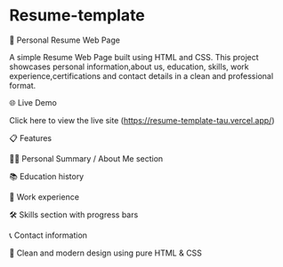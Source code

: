# Resume-template
💼 Personal Resume Web Page

A simple Resume Web Page built using HTML and CSS. This project showcases personal information,about us, education, skills, work experience,certifications and contact details in a clean and professional format.

🌐 Live Demo

Click here to view the live site
 (https://resume-template-tau.vercel.app/)

📋 Features

🧑‍💼 Personal Summary / About Me section

📚 Education history

💼 Work experience

🛠️ Skills section with progress bars 

📞 Contact information

🎨 Clean and modern design using pure HTML & CSS

